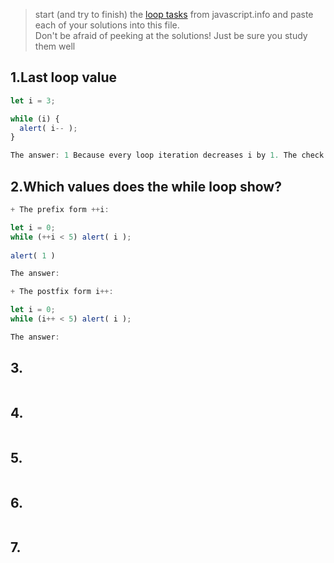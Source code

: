 > start (and try to finish) the [loop tasks](https://javascript.info/while-for) from javascript.info and paste each of your solutions into this file.  
> Don't be afraid of peeking at the solutions!  Just be sure you study them well

## 1.Last loop value
```js
let i = 3;

while (i) {
  alert( i-- );
}

The answer: 1 Because every loop iteration decreases i by 1. The check while(i) stops the loop when i = 0.
```
## 2.Which values does the while loop show?
```js
+ The prefix form ++i:

let i = 0;
while (++i < 5) alert( i );                       
                                                      
alert( 1 ) 

The answer:

+ The postfix form i++:

let i = 0;
while (i++ < 5) alert( i );

The answer:

```
## 3.
```js
```
## 4.
```js
```
## 5.
```js
```
## 6.
```js
```
## 7.
```js
```
